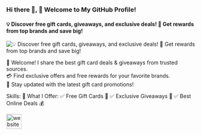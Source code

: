 ### Hi there 👋, 👋 Welcome to My GitHub Profile!
#### 💡 Discover free gift cards, giveaways, and exclusive deals!   🎯 Get rewards from top brands and save big!
![💡 Discover free gift cards, giveaways, and exclusive deals!   🎯 Get rewards from top brands and save big!](https://scontent.fspd3-1.fna.fbcdn.net/v/t39.30808-6/486040872_656720467088912_6727201883822482603_n.jpg?stp=dst-jpg_s960x960_tt6&_nc_cat=104&ccb=1-7&_nc_sid=cc71e4&_nc_ohc=EIfYDYTKLWkQ7kNvgGiwOtW&_nc_oc=AdndNuXiHmiSAMp9XHEUFkGPBIq5TNVCOXKZ6zs-N9XUza0ivLwDIkmYONOczP02itU&_nc_zt=23&_nc_ht=scontent.fspd3-1.fna&_nc_gid=rQjtoC1Ew_tKvet8IZERkw&oh=00_AYFdSUn7W2RVsKDO4R6XlmSwDFZYW-olKskmIm7HeuIvJw&oe=67E48061)

🚀 Welcome! I share the best gift card deals & giveaways from trusted sources.  
💳 Find exclusive offers and free rewards for your favorite brands.  
📢 Stay updated with the latest gift card promotions!


Skills: 🎯 What I Offer:   ✅ Free Gift Cards 🎁   ✅ Exclusive Giveaways 🎊   ✅ Best Online Deals 💰

[<img src='https://cdn.jsdelivr.net/npm/simple-icons@3.0.1/icons/icloud.svg' alt='website' height='40'>](https://tg24shop.com/)  

